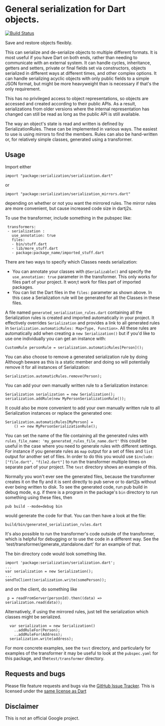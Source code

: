 # General serialization for Dart objects.

[![Build Status](https://travis-ci.org/google/serialization.dart.svg?branch=master)](https://travis-ci.org/google/serialization.dart)

Save and restore objects flexibly.

This can serialize and de-serialize objects to multiple different
formats. It is most useful if you have Dart on both ends, rather
than needing to communicate with an external system. It can handle
cycles, inheritance, getters and setters, private or final fields set
via constructors, objects
serialized in different ways at different times, and other complex
options. It can handle serializing acyclic objects with only public
fields to a simple JSON format, but might be more heavyweight than is
necessary if that's the only requirement.

This has no privileged access to object representations, so objects
are accessed and created according to their public APIs. As a result,
serializations from older versions where the internal representation
has changed can still be read as long as the public API is still available.

The way an object's state is read and written is defined by
SerializationRules. These can be implemented in various ways. The
easiest to use is using mirrors to find the members. Rules can also be
hand-written or, for relatively simple classes, generated using a
transformer.

## Usage

Import either

    import "package:serialization/serialization.dart"

or

    import "package:serialization/serialization_mirrors.dart"

depending on whether or not you want the mirrored rules. The mirror rules are
more convenient, but cause increased code size in dartj2s.

To use the transformer, include something in the pubspec like:

     transformers:
     - serialization :
       use_annotation: true
       files:
       - bin/stuff.dart
       - lib/more_stuff.dart
       - package:package_name/imported_stuff.dart

There are two ways to specify which Classes needs serialization:

 - You can annotate your classes with `@Serializable()` and specify the
   `use_annotation: true` parameter in the transformer. This only works for files
   part of your project. It won;t work for files part of imported packages.
 - You can list the Dart files in the `files:` parameter as shown above. In this
   case a Serialization rule will be generated for all the Classes in these
   files.

A file named `generated_serialization_rules.dart` containing all the
Serialization rules is created and imported automatically in your project. It
effectively overrides `Serialization` and provides a link to all generated rules
in `Serialization.automaticRules: Map<Type, Function>`. All these
rules are automatically add when creating a `new Serialization()` but if you'd
like to use one individually you can get an instance with:

    CustomRule personRule = serialization.automaticRules[Person]();

You can also choose to remove a generated serialization rule by doing Although
beware as this is a static member and doing so will potentially remove it for
all instances of Serialization:

    Serialization.automaticRules.remove(Person);

You can add your own manually written rule to a Serialization instance:

    Serialization serialization = new Serialization();
    serialization.addRule(new MyPersonSerializationRule());

It could also be more convenient to add your own manually written rule to all
Serialization instances or replace the generated one:

    Serialization.automaticRules[MyPerson] =
        () => new MyPersonSerializationRule();

You can set the name of the file containing all the generated rules with
`rules_file_name: 'my_generated_rules_file_name.dart'` this could be useful in
the case where you need to generate rules with different settings. For
instance if you generate rules as `map` output for a set of files and `list`
output for another set of files. In order to do this you would use
`$include: ["file.dart", "file2.dart"]` to run the transformer multiple times
on separate part of your project. The `test` directory shows an example of this.

Normally you won't ever see the generated files, because the
transformer creates it on the fly and it is sent directly to pub serve
or to dart2js without ever being written to disk.
To see the generated code, run pub build in debug mode, e.g.
if there is a program in the package's `bin` directory to run something
using these files, then

    pub build --mode=debug bin

would generate the code for that. You can then have a look at the file:

    build/bin/generated_serialization_rules.dart

It's also possible to run the transformer's code outside of the
transformer, which is helpful for debugging or to use the code in a
different way. See the `test/transformer/generate_standalone.dart' for
an example of that.

The bin directory code would look something like.

    import 'package:serialization/serialization.dart';
    ...
    var serialization = new Serialization();
    ...
    sendToClient(serialization.write(somePerson));

and on the client, do something like

     p = readFromServer(personId).then((data) => serialization.read(data));

Alternatively, if using the mirrored rules, just tell the
serialization which classes might be serialized.

      var serialization = new Serialization()
	    ..addRuleFor(Person);
        ..addRuleFor(Address);
      serialization.write(address);

For more concrete examples, see the `test` directory, and particularly
for examples of the transformer it may be useful to look at the
`pubspec.yaml` for this package, and the`test/transformer` directory.

## Requests and bugs

Please file feature requests and bugs via the
[GitHub Issue Tracker][issues]. This is licensed under the
[same license as Dart][LICENSE]

## Disclaimer

This is not an official Google project.

[issues]: https://github.com/google/serialization.dart/issues
[LICENSE]: https://github.com/google/serialization.dart/blob/master/LICENSE

